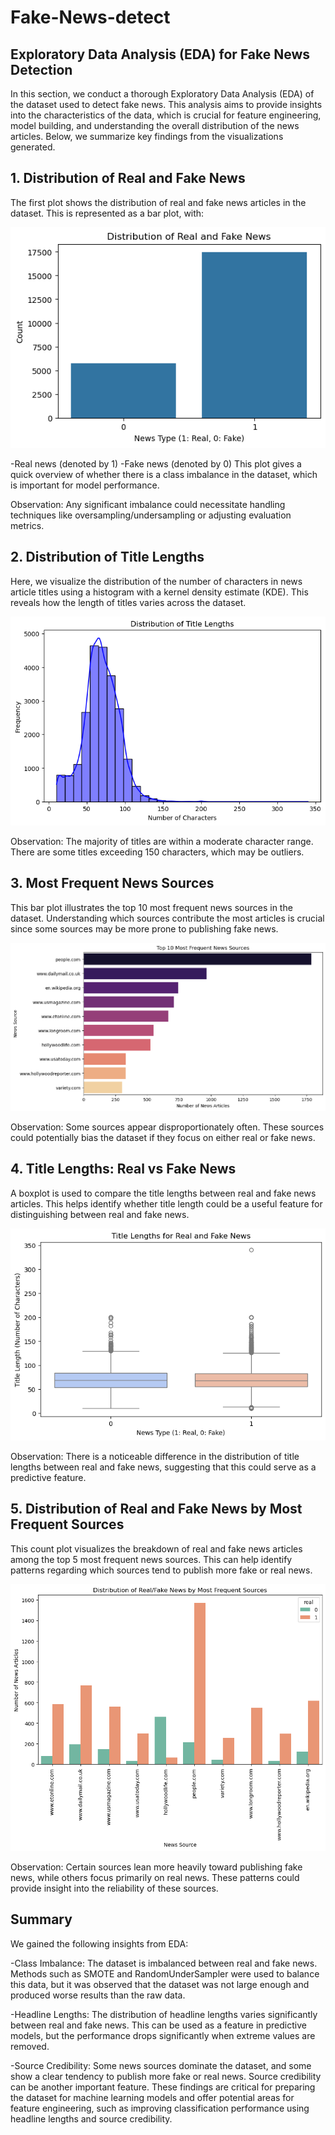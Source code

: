 # Fake-News-detect
 
## Exploratory Data Analysis (EDA) for Fake News Detection
In this section, we conduct a thorough Exploratory Data Analysis (EDA) of the dataset used to detect fake news. This analysis aims to provide insights into the characteristics of the data, which is crucial for feature engineering, model building, and understanding the overall distribution of the news articles. Below, we summarize key findings from the visualizations generated.

## 1. Distribution of Real and Fake News
The first plot shows the distribution of real and fake news articles in the dataset. This is represented as a bar plot, with:

<img src="https://github.com/Pentaka/Fake-News-detect/blob/main/EDA1.png">

-Real news (denoted by 1)
-Fake news (denoted by 0)
This plot gives a quick overview of whether there is a class imbalance in the dataset, which is important for model performance.

Observation: Any significant imbalance could necessitate handling techniques like oversampling/undersampling or adjusting evaluation metrics.


## 2. Distribution of Title Lengths
Here, we visualize the distribution of the number of characters in news article titles using a histogram with a kernel density estimate (KDE). This reveals how the length of titles varies across the dataset.

<img src="https://github.com/Pentaka/Fake-News-detect/blob/main/EDA2.png">

Observation: The majority of titles are within a moderate character range. There are some titles exceeding 150 characters, which may be outliers.


## 3. Most Frequent News Sources
This bar plot illustrates the top 10 most frequent news sources in the dataset. Understanding which sources contribute the most articles is crucial since some sources may be more prone to publishing fake news.

<img src="https://github.com/Pentaka/Fake-News-detect/blob/main/EDA3.png">

Observation: Some sources appear disproportionately often. These sources could potentially bias the dataset if they focus on either real or fake news.


## 4. Title Lengths: Real vs Fake News
A boxplot is used to compare the title lengths between real and fake news articles. This helps identify whether title length could be a useful feature for distinguishing between real and fake news.

<img src="https://github.com/Pentaka/Fake-News-detect/blob/main/EDA4.png">

Observation: There is a noticeable difference in the distribution of title lengths between real and fake news, suggesting that this could serve as a predictive feature.


## 5. Distribution of Real and Fake News by Most Frequent Sources
This count plot visualizes the breakdown of real and fake news articles among the top 5 most frequent news sources. This can help identify patterns regarding which sources tend to publish more fake or real news.

<img src="https://github.com/Pentaka/Fake-News-detect/blob/main/EDA5.png">

Observation: Certain sources lean more heavily toward publishing fake news, while others focus primarily on real news. These patterns could provide insight into the reliability of these sources.


## Summary
We gained the following insights from EDA:

-Class Imbalance: The dataset is imbalanced between real and fake news. Methods such as SMOTE and RandomUnderSampler were used to balance this data, but it was observed that the dataset was not large enough and produced worse results than the raw data.

-Headline Lengths: The distribution of headline lengths varies significantly between real and fake news. This can be used as a feature in predictive models, but the performance drops significantly when extreme values ​​are removed.

-Source Credibility: Some news sources dominate the dataset, and some show a clear tendency to publish more fake or real news. Source credibility can be another important feature. These findings are critical for preparing the dataset for machine learning models and offer potential areas for feature engineering, such as improving classification performance using headline lengths and source credibility.


